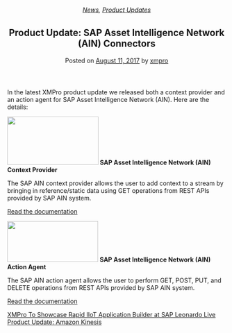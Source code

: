 <div class="large-9 col">
<article class="post-5947 post type-post status-publish format-standard has-post-thumbnail hentry category-news category-product-updates" id="post-5947">
<div class="article-inner">
<header class="entry-header">
<div class="entry-header-text entry-header-text-top text-center">
<h6 class="entry-category is-xsmall"><a href="https://xmpro.com/category/news/" rel="category tag">News</a>, <a href="https://xmpro.com/category/news/product-updates/" rel="category tag">Product Updates</a></h6><h1 class="entry-title">Product Update: SAP Asset Intelligence Network (AIN) Connectors</h1><div class="entry-divider is-divider small"></div>
<div class="entry-meta uppercase is-xsmall">
<span class="posted-on">Posted on <a href="https://xmpro.com/product-update-sap-ain-connectors/" rel="bookmark"><time class="entry-date published updated" datetime="2017-08-11T14:25:19+00:00">August 11, 2017</time></a></span> <span class="byline">by <span class="meta-author vcard"><a class="url fn n" href="https://xmpro.com/author/xmpro/">xmpro</a></span></span> </div>
</div>
</header>
<div class="entry-content single-page">
<p>In the latest XMPro product update we released both a context provider and an action agent for SAP Asset Intelligence Network (AIN). Here are the details:</p>
<p><strong> <img height="111" src="https://xmpro.com/wp-content/uploads/2017/08/Screenshot-2017-08-11-13.30.19.png" width="210"/>
SAP Asset Intelligence Network (AIN) Context Provider </strong></p>
<p>The SAP AIN context provider allows the user to add context to a stream by bringing in reference/static data using GET operations from REST APIs provided by SAP AIN system.</p>
<p><a href="http://docs.xmpro.com/iotversion-2-2/xmproiot-sap-ain-context-provider/" rel="noopener noreferrer" target="_blank">Read the documentation</a></p>
<p><img height="94" src="https://xmpro.com/wp-content/uploads/2017/08/Screenshot-2017-08-11-13.30.02.png" width="209"/>
<strong>SAP Asset Intelligence Network (AIN) Action Agent</strong></p>
<p>The SAP AIN action agent allows the user to perform GET, POST, PUT, and DELETE operations from REST APIs provided by SAP AIN system.</p>
<p><a href="http://docs.xmpro.com/iotversion-2-2/xmproiot-sap-ain-action-agent">Read the documentation</a> </p>
<div class="blog-share text-center"><div class="is-divider medium"></div><div class="social-icons share-icons share-row relative"><a aria-label="Share on WhatsApp" class="icon button circle is-outline tooltip whatsapp show-for-medium" data-action="share/whatsapp/share" href="whatsapp://send?text=Product%20Update%3A%20SAP%20Asset%20Intelligence%20Network%20%28AIN%29%20Connectors - https://xmpro.com/product-update-sap-ain-connectors/" title="Share on WhatsApp"><i class="icon-whatsapp"></i></a><a aria-label="Share on Facebook" class="icon button circle is-outline tooltip facebook" data-label="Facebook" href="https://www.facebook.com/sharer.php?u=https://xmpro.com/product-update-sap-ain-connectors/" onclick="window.open(this.href,this.title,'width=500,height=500,top=300px,left=300px'); return false;" rel="noopener nofollow" target="_blank" title="Share on Facebook"><i class="icon-facebook"></i></a><a aria-label="Share on Twitter" class="icon button circle is-outline tooltip twitter" href="https://twitter.com/share?url=https://xmpro.com/product-update-sap-ain-connectors/" onclick="window.open(this.href,this.title,'width=500,height=500,top=300px,left=300px'); return false;" rel="noopener nofollow" target="_blank" title="Share on Twitter"><i class="icon-twitter"></i></a><a aria-label="Email to a Friend" class="icon button circle is-outline tooltip email" href="/cdn-cgi/l/email-protection#112e6264737b7472652c41637e756472653423214461757065743422503423214250413423215062627465342321587f65747d7d7876747f72743423215f7465667e637a34232134232950585f342328342321527e7f7f7472657e636237737e75682c527974727a342321657978623423217e64653422503423217965656162342250342357342357697c61637e3f727e7c34235761637e756472653c6461757065743c6270613c70787f3c727e7f7f7472657e6362342357" rel="nofollow" title="Email to a Friend"><i class="icon-envelop"></i></a><a aria-label="Pin on Pinterest" class="icon button circle is-outline tooltip pinterest" href="https://pinterest.com/pin/create/button?url=https://xmpro.com/product-update-sap-ain-connectors/&amp;media=https://xmpro.com/wp-content/uploads/2017/08/Thumbnail-SAP-AIN.jpg&amp;description=Product%20Update%3A%20SAP%20Asset%20Intelligence%20Network%20%28AIN%29%20Connectors" onclick="window.open(this.href,this.title,'width=500,height=500,top=300px,left=300px'); return false;" rel="noopener nofollow" target="_blank" title="Pin on Pinterest"><i class="icon-pinterest"></i></a><a aria-label="Share on LinkedIn" class="icon button circle is-outline tooltip linkedin" href="https://www.linkedin.com/shareArticle?mini=true&amp;url=https://xmpro.com/product-update-sap-ain-connectors/&amp;title=Product%20Update%3A%20SAP%20Asset%20Intelligence%20Network%20%28AIN%29%20Connectors" onclick="window.open(this.href,this.title,'width=500,height=500,top=300px,left=300px'); return false;" rel="noopener nofollow" target="_blank" title="Share on LinkedIn"><i class="icon-linkedin"></i></a></div></div></div>
<nav class="navigation-post" id="nav-below" role="navigation">
<div class="flex-row next-prev-nav bt bb">
<div class="flex-col flex-grow nav-prev text-left">
<div class="nav-previous"><a href="https://xmpro.com/xmpro-showcase-rapid-iiot-application-builder-sap-leonardo-live/" rel="prev"><span class="hide-for-small"><i class="icon-angle-left"></i></span> XMPro To Showcase Rapid IIoT Application Builder at SAP Leonardo Live</a></div>
</div>
<div class="flex-col flex-grow nav-next text-right">
<div class="nav-next"><a href="https://xmpro.com/product-update-amazon-kinesis/" rel="next">Product Update: Amazon Kinesis <span class="hide-for-small"><i class="icon-angle-right"></i></span></a></div> </div>
</div>
</nav>
</div>
</article>
<div class="comments-area" id="comments">
</div>
</div>
